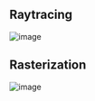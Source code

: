 ## Raytracing
![image](https://user-images.githubusercontent.com/108875469/232487460-1547b103-9e48-46f5-aa20-6f2af217810c.png)

## Rasterization
![image](https://user-images.githubusercontent.com/108875469/236703516-ddd5b3a3-cac4-4553-8f4d-bdfa788c5515.png)

